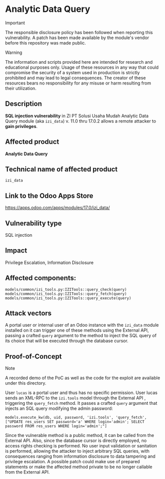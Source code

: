 # Analytic Data Query

> [!IMPORTANT]  
> The responsible disclosure policy has been followed when reporting this vulnerability. A patch has been made available by the module's vendor before this repository was made public.

> [!WARNING]
> The information and scripts provided here are intended for research and educational purposes only. 
> Usage of these resources in any way that could compromise the security of a system used in production is strictly prohibited and may lead to legal consequences. 
> The creator of these resources bears no responsibility for any misuse or harm resulting from their utilization.

<!-- 
## CVE ID
**CVE-** -->

## Description
**SQL injection vulnerability** in ZI PT Solusi Usaha Mudah Analytic Data Query module (aka `izi_data`) v. 11.0 thru 17.0.2 allows a remote attacker to **gain privileges**. 


## Affected product
**Analytic Data Query**

## Technical name of affected product
`izi_data`

## Link to the Odoo Apps Store
https://apps.odoo.com/apps/modules/17.0/izi_data/

## Vulnerability type
SQL injection

## Impact
Privilege Escalation, Information Disclosure

## Affected components: 
`models/common/izi_tools.py:IZITools::query_check(query)`
`models/common/izi_tools.py:IZITools::query_fetch(query)`
`models/common/izi_tools.py:IZITools::query_execute(query)`

## Attack vectors
A portal user or internal user of an Odoo instance with the `izi_data` module installed on it can trigger one of these methods using the External API, passing a crafted `query` argument to the method to inject the SQL query of its choice that will be executed through the database cursor. 


## Proof-of-Concept

> [!NOTE] 
> A recorded demo of the PoC as well as the code for the exploit are available under this directory.

User `lucas` is a portal user and thus has no specific permission. User lucas sends an XML-RPC to the `izi.tools` model through the External API , triggering the `query_fetch` method. It passes a crafted `query` argument that injects an SQL query modifying the admin password:


`models.execute_kw(db, uid, password, 'izi.tools', 'query_fetch', ["UPDATE res_users SET password='a' WHERE login='admin'; SELECT password FROM res_users WHERE login='admin';"]`


Since the vulnerable method is a public method, it can be called from the External API. Also, since the database cursor is directly employed, no access rights checking is performed. No user input validation or sanitation is performed, allowing the attacker to inject arbitrary SQL queries, with consequences ranging from information disclosure to data tampering and privilege escalation. A possible patch could make use of prepared statements or make the affected method private to be no longer callable from the External API.




